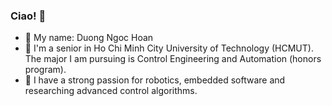 ### Ciao! 👋
- 👨 My name: Duong Ngoc Hoan
- 🔭 I'm a senior in Ho Chi Minh City University of Technology (HCMUT). The major I am pursuing is Control Engineering and Automation (honors program).
- 🌱 I have a strong passion for robotics, embedded software and researching advanced control algorithms.

<!--
**hoantrau2/hoantrau2** is a ✨ _special_ ✨ repository because its `README.md` (this file) appears on your GitHub profile.

Here are some ideas to get you started:

- 
- 
- 👯 I’m looking to collaborate on ...
- 🤔 I’m looking for help with ...
- 💬 Ask me about ...
- 📫 How to reach me: ...
- 😄 Pronouns: ...
- ⚡ Fun fact: ...
-->
